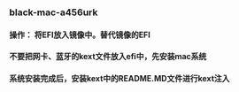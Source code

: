 ### black-mac-a456urk

#### 操作： 将EFI放入镜像中。替代镜像的EFI
#### 不要把网卡、蓝牙的kext文件放入efi中，先安装mac系统
#### 系统安装完成后，安装kext中的README.MD文件进行kext注入
